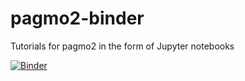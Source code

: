 # pagmo2-binder
Tutorials for pagmo2 in the form of Jupyter notebooks

[![Binder](https://mybinder.org/badge_logo.svg)](https://mybinder.org/v2/gh/esa/pagmo2-binder/master?filepath=Basic%20Problem.ipynb)
